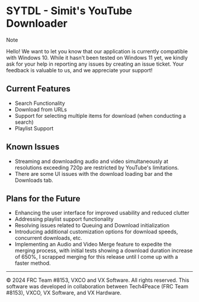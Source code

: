 # SYTDL - Simit's YouTube Downloader


>[!NOTE]
>Hello! We want to let you know that our application is currently compatible with Windows 10. While it hasn't been tested on Windows 11 yet, we kindly ask for your help in reporting any issues by creating an issue ticket. Your feedback is valuable to us, and we appreciate your support!

## Current Features
- Search Functionality
- Download from URLs
- Support for selecting multiple items for download (when conducting a search)
- Playlist Support

## Known Issues
- Streaming and downloading audio and video simultaneously at resolutions exceeding 720p are restricted by YouTube's limitations.
- There are some UI issues with the download loading bar and the Downloads tab.

## Plans for the Future
- Enhancing the user interface for improved usability and reduced clutter
- Addressing playlist support functionality
- Resolving issues related to Queuing and Download initialization
- Introducing additional customization options for download speeds, concurrent downloads, etc.
- Implementing an Audio and Video Merge feature to expedite the merging process, with initial tests showing a download duration increase of 650%, I scrapped merging for this release until I come up with a faster method.

---
© 2024 FRC Team #8153, VXCO and VX Software. All rights reserved. 
This software was developed in collaboration between Tech4Peace (FRC Team #8153), VXCO, VX Software, and VX Hardware. 


